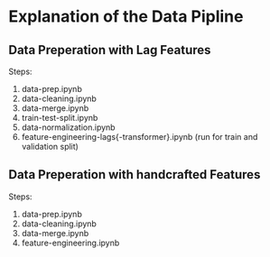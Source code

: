# Explanation of the Data Pipline

## Data Preperation with Lag Features

Steps:

1. data-prep.ipynb
2. data-cleaning.ipynb
3. data-merge.ipynb
4. train-test-split.ipynb
5. data-normalization.ipynb
6. feature-engineering-lags{-transformer}.ipynb (run for train and validation split)

## Data Preperation with handcrafted Features

Steps:

1. data-prep.ipynb
2. data-cleaning.ipynb
3. data-merge.ipynb
4. feature-engineering.ipynb
